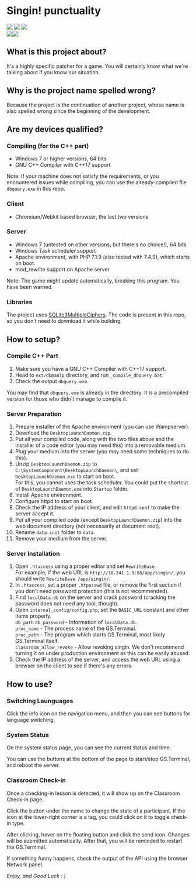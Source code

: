 Singin! punctuality
=====
  
![][version] ![][license] ![][build_date]  
![][modloader]![][modloader_1]

[version]: https://img.shields.io/badge/Version-1.1.2-green.svg?style=flat-square
[build_date]: https://img.shields.io/badge/Build%20Date-20220313-darkblue.svg?style=flat-square
[modloader]: https://img.shields.io/badge/Base%20Technology-Apache/PHP-orange.svg?style=flat-square
[modloader_1]: https://img.shields.io/badge/C++-red.svg?style=flat-square
[side]: https://img.shields.io/badge/Side-client-yellow.svg?style=flat-square
[license]: https://img.shields.io/badge/License-MIT%20License-blue.svg?style=flat-square

## What is this project about?

It's a highly specific patcher for a game. You will certainly know what we're talking about if you know our situation.

## Why is the project name spelled wrong?

Because the project is the continuation of another project, whose name is also spelled wrong since the beginning of the development.

## Are my devices qualified?

### Compiling (for the C++ part)

- Windows 7 or higher versions, 64 bits
- GNU C++ Compiler with C++17 support

Note: If your machine does not satisfy the requirements, or you encountered issues while compiling, you can use the already-compiled file `dbquery.exe` in this repo.

### Client

- Chromium/Webkit based browser, the last two versions

### Server

- Windows 7 (untested on other versions, but there's no choice!), 64 bits
- Windows Task scheduler support
- Apache environment, with PHP 7.1.9 (also tested with 7.4.9), which starts on boot.
- mod_rewrite support on Apache server

Note: The game might update automatically, breaking this program. You have been warned.

### Libraries

The project uses [SQLite3MultipleCiphers](https://github.com/utelle/SQLite3MultipleCiphers). The code is present in this repo, so you don't need to download it while building.

## How to setup?

### Compile C++ Part

1. Make sure you have a GNU C++ Compiler with C++17 support.
2. Head to `ext/dbmanip` directory, and run `_compile_dbquery.bat`.
3. Check the output `dbquery.exe`.

You may find that `dbquery.exe` is already in the directory. It is a precompiled version for those who didn't manage to compile it.

### Server Preparation

1. Prepare installer of the Apache environment (you can use Wampserver).
2. Download the `DesktopLaunchDaemon.zip`.
3. Put all your compiled code, along with the two files above and the installer of a code editor (you may need this) into a removable medium.
4. Plug your medium into the server (you may need some techniques to do this).
5. Unzip `DesktopLaunchDaemon.zip` to `C:\SystemComponent\DesktopLaunchDaemon\`, and set `DesktopLaunchDaemon.exe` to start on boot.  
   For this, you cannot uses the task scheduler. You could put the shortcut of `DesktopLaunchDaemon.exe` into `Startup` folder.
6. Install Apache environment.
7. Configure httpd to start on boot.
8. Check the IP address of your client, and edit `httpd.conf` to make the server accept it.
9. Put all your compiled code (except `DesktopLaunchDaemon.zip`) into the web document directory (not necessarily at document root).
10. Rename `data.init` folder to `data`.
11. Remove your medium from the server.

### Server Installation

1. Open `.htaccess` using a proper editor and set `RewriteBase`.  
   For example, if the web URL is `http://10.241.1.9:88/app/singin/`, you should write `RewriteBase /app/singin/`.
2. In `.htaccess`, set a proper `.htpasswd` file, or remove the first section if you don't need password protection (this is not recommended).
3. Find `localData.db` on the server and crack password (cracking the password does not need any tool, though).
4. Open `internal_config/config.php`, set the `BASIC_URL` constant and other items properly.  
   `db_path` `db_password` - Information of `localData.db`.  
   `proc_name` - The process name of the GS.Terminal.  
   `proc_path` - The program which starts GS.Terminal, most likely GS.Terminal itself.  
   `classroom_allow_revoke` - Allow revoking singin. We don't recommend turning it on under production environment as this can be easily abused.
5. Check the IP address of the server, and access the web URL using a browser on the client to see if there's any errors.

## How to use?

### Switching Launguages

Click the info icon on the navigation menu, and then you can see buttons for language switching.

### System Status

On the system status page, you can see the current status and time.

You can use the buttons at the bottom of the page to start/stop GS.Terminal, and reboot the server.

### Classroom Check-in

Once a checking-in lesson is detected, it will show up on the Classroom Check-in page.

Click the button under the name to change the state of a participant. If the icon at the lower-right corner is a tag, you could click on it to toggle check-in type.

After clicking, hover on the floating button and click the send icon. Changes will be submitted automatically. After that, you will be reminded to restart the GS.Terminal.

If something funny happens, check the output of the API using the browser Network panel.

*Enjoy, and Good Luck : )*
